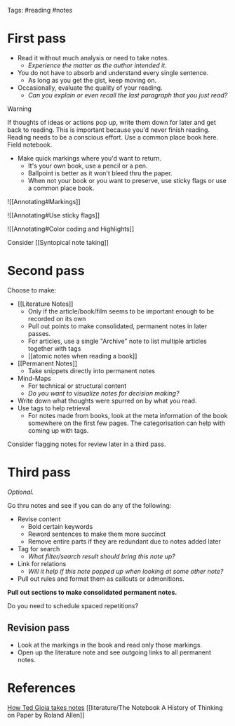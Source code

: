 Tags: #reading #notes  
# First pass
- Read it without much analysis or need to take notes. 
	- *Experience the matter as the author intended it.*
- You do not have to absorb and understand every single sentence. 
	- As long as you get the gist, keep moving on.
- Occasionally, evaluate the quality of your reading. 
	- *Can you explain or even recall the last paragraph that you just read?*

> [!warning] 
> If thoughts of ideas or actions pop up, write them down for later and get back to reading. This is important because you'd never finish reading. Reading needs to be a conscious effort.
> Use a common place book here. Field notebook.

- Make quick markings where you'd want to return. 
	- It's your own book, use a pencil or a pen. 
	- Ballpoint is better as it won't bleed thru the paper.
	- When not your book or you want to preserve, use sticky flags or use a common place book.

![[Annotating#Markings]]

![[Annotating#Use sticky flags]]


![[Annotating#Color coding and Highlights]]

Consider [[Syntopical note taking]]
# Second pass
Choose to make:
- [[Literature Notes]]
	- Only if the article/book/film seems to be important enough to be recorded on its own
	- Pull out points to make consolidated, permanent notes in later passes.
	- For articles, use a single "Archive" note to list multiple articles together with tags
	- [[atomic notes when reading a book]]
- [[Permanent Notes]]
	- Take snippets directly into permanent notes
- Mind-Maps
	- For technical or structural content 
	- *Do you want to visualize notes for decision making?*
- Write down what thoughts were spurred on by what you read. 
- Use tags to help retrieval
	- For notes made from books, look at the meta information of the book somewhere on the first few pages. The categorisation can help with coming up with tags. 

Consider flagging notes for review later in a third pass.

# Third pass
*Optional.*

Go thru notes and see if you can do any of the following:
- Revise content
	- Bold certain keywords
	- Reword sentences to make them more succinct
	- Remove entire parts if they are redundant due to notes added later
- Tag for search
	- *What filter/search result should bring this note up?*
- Link for relations
	- *Will it help if this note popped up when looking at some other note?* 
- Pull out rules and format them as callouts or admonitions.

**Pull out sections to make consolidated permanent notes.**

Do you need to schedule spaced repetitions?

## Revision pass
- Look at the markings in the book and read only those markings.
- Open up the literature note and see outgoing links to all permanent notes.

# References
[How Ted Gioia takes notes](https://www.honest-broker.com/p/how-i-take-notes?utm_campaign=post)
[[literature/The Notebook A History of Thinking on Paper by Roland Allen]]